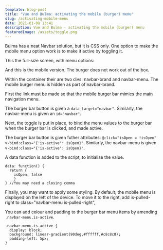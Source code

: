```yaml
---
template: blog-post
title: "Vue and Bulma: activating the mobile (burger) menu"
slug: /activating-mobile-menu
date: 2021-01-08 13:41
description: Vue and Bulma - activating the mobile (burger) menu
featuredImage: /assets/toggle.png
---
```

Bulma has a neat Navbar solution, but it is CSS only. One option to make the mobile menu option work is to make it active by toggling it.

This the full-size screen, with menu options:

And this is the mobile version. The burger does not work out of the box.

Within the container their are two divs: navbar-brand and navbar-menu. The mobile burger menu is hidden as part of navbar-brand.

First the link must be made so that the mobile burger bar mimics the main navigation menu.

The burger bar button is given a `data-target="navbar"`. Similarly, the navbar-menu is given an `id="navbar"`.

Next, the toggle is put in place, to bind the menu values to the burger bar when the burger bar is clicked, and made active.

The burger bar button is given futher attributes: `@click="isOpen = !isOpen" v-bind:class="{'is-active': isOpen}"`. Similarly, the navbar-menu is given `v-bind:class="{'is-active': isOpen}"`.

A data function is added to the script, to initialise the value.

```
data: function() {
  return {
    isOpen: false
    }
} //You may need a closing comma
```

Finally, you may want to apply some styling. By default, the mobile menu is displayed on the left of the device. To move it to the right, add is-pulled-right to class="navbar-menu is-pulled-right",

You can add colour and padding to the burger bar menu items by amending ```.navbar-menu.is-active```.

```
.navbar-menu.is-active {
  display: block;
  background: linear-gradient(90deg,#ffffff,#c8c8c8);
  padding-left: 5px;
}
```